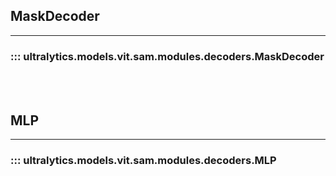## MaskDecoder
---
### ::: ultralytics.models.vit.sam.modules.decoders.MaskDecoder
<br><br>

## MLP
---
### ::: ultralytics.models.vit.sam.modules.decoders.MLP
<br><br>
